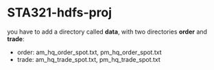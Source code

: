 # STA321-hdfs-proj

you have to add a directory called **data**, with two directories **order** and **trade**:
-  order: am_hq_order_spot.txt, pm_hq_order_spot.txt
-  trade: am_hq_trade_spot.txt, pm_hq_trade_spot.txt
